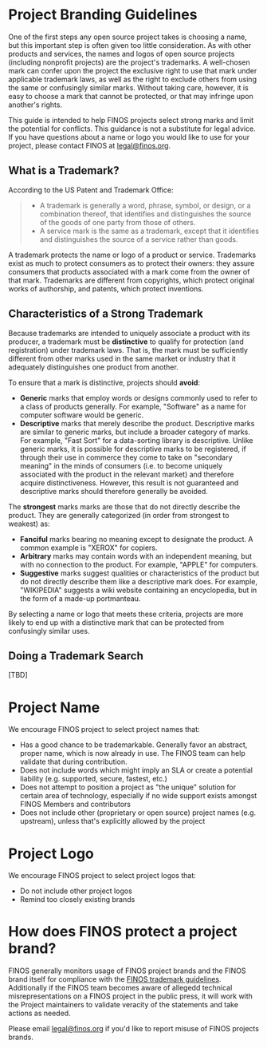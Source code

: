 # Project Branding Guidelines

One of the first steps any open source project takes is choosing a name, but this important step is often given too little consideration. As with other products and services, the names and logos of open source projects (including nonprofit projects) are the project's trademarks. A well-chosen mark can confer upon the project the exclusive right to use that mark under applicable trademark laws, as well as the right to exclude others from using the same or confusingly similar marks. Without taking care, however, it is easy to choose a mark that cannot be protected, or that may infringe upon another's rights.

This guide is intended to help FINOS projects select strong marks and limit the potential for conflicts. This guidance is not a substitute for legal advice. If you have questions about a name or logo you would like to use for your project, please contact FINOS at legal@finos.org.

## What is a Trademark?

According to the US Patent and Trademark Office:
> * A trademark is generally a word, phrase, symbol, or design, or a combination thereof, that identifies and distinguishes the source of the goods of one party from those of others. 
> * A service mark is the same as a trademark, except that it identifies and distinguishes the source of a service rather than goods.

A trademark protects the name or logo of a product or service. Trademarks exist as much to protect consumers as to protect their owners: they assure consumers that products associated with a mark come from the owner of that mark. Trademarks are different from copyrights, which protect original works of authorship, and patents, which protect inventions.

## Characteristics of a Strong Trademark

Because trademarks are intended to uniquely associate a product with its producer, a trademark must be **distinctive** to qualify for protection (and registration) under trademark laws. That is, the mark must be sufficiently different from other marks used in the same market or industry that it adequately distinguishes one product from another.

To ensure that a mark is distinctive, projects should **avoid**:
* **Generic** marks that employ words or designs commonly used to refer to a class of products generally. For example, "Software" as a name for computer software would be generic.
* **Descriptive** marks that merely describe the product. Descriptive marks are similar to generic marks, but include a broader category of marks. For example, "Fast Sort" for a data-sorting library is descriptive. Unlike generic marks, it is possible for descriptive marks to be registered, if through their use in commerce they come to take on "secondary meaning" in the minds of consumers (i.e. to become uniquely associated with the product in the relevant market) and therefore acquire distinctiveness. However, this result is not guaranteed and descriptive marks should therefore generally be avoided.

The **strongest** marks marks are those that do not directly describe the product. They are generally categorized (in order from strongest to weakest) as:
* **Fanciful** marks bearing no meaning except to designate the product. A common example is "XEROX" for copiers.
* **Arbitrary** marks may contain words with an independent meaning, but with no connection to the product. For example, "APPLE" for computers.
* **Suggestive** marks suggest qualities or characteristics of the product but do not directly describe them like a descriptive mark does. For example, "WIKIPEDIA" suggests a wiki website containing an encyclopedia, but in the form of a made-up portmanteau.

By selecting a name or logo that meets these criteria, projects are more likely to end up with a distinctive mark that can be protected from confusingly similar uses.

## Doing a Trademark Search

[TBD]

# Project Name

We encourage FINOS project to select project names that:

- Has a good chance to be trademarkable. Generally favor an abstract, proper name, which is now already in use. The FINOS team can help validate that during contribution.
- Does not include words which might imply an SLA or create a potential liability (e.g. supported, secure, fastest, etc.)
- Does not attempt to position a project as "the unique" solution for certain area of technology, especially if no wide support exists amongst FINOS Members and contributors
- Does not include other (proprietary or open source) project names (e.g. upstream), unless that's explicitly allowed by the project


# Project Logo
We encourage FINOS project to select project logos that:

- Do not include other project logos
- Remind too closely existing brands


# How does FINOS protect a project brand?
FINOS generally monitors usage of FINOS project brands and the FINOS brand itself for compliance with the [FINOS trademark guidelines](Trademark-Guidelines.pdf). 
Additionally if the FINOS team becomes aware of allegedd technical misrepresentations on a FINOS project in the public press, it will work with the Project maintainers to 
validate veracity of the statements and take actions as needed.

Please email legal@finos.org if you'd like to report misuse of FINOS projects brands.
